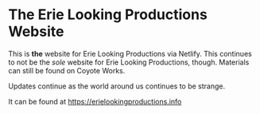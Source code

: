 # The Erie Looking Productions Website

This is **the** website for Erie Looking Productions via Netlify.  This continues to not be the *sole* website for Erie Looking Productions, though.  Materials can still be found on Coyote Works.

Updates continue as the world around us continues to be strange.

It can be found at <https://erielookingproductions.info>
